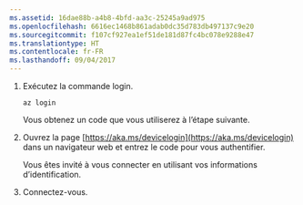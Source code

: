 ```yaml
---
ms.assetid: 16dae88b-a4b8-4bfd-aa3c-25245a9ad975
ms.openlocfilehash: 6616ec1468b861adab0dc35d783db497137c9e20
ms.sourcegitcommit: f107cf927ea1ef51de181d87fc4bc078e9288e47
ms.translationtype: HT
ms.contentlocale: fr-FR
ms.lasthandoff: 09/04/2017
---
```

1. Exécutez la commande login.

    ```azurecli-interactive
    az login
    ```

   Vous obtenez un code que vous utiliserez à l’étape suivante. 

1. Ouvrez la page [https://aka.ms/devicelogin](https://aka.ms/devicelogin) dans un navigateur web et entrez le code pour vous authentifier.

    Vous êtes invité à vous connecter en utilisant vos informations d’identification.

1. Connectez-vous.
 
